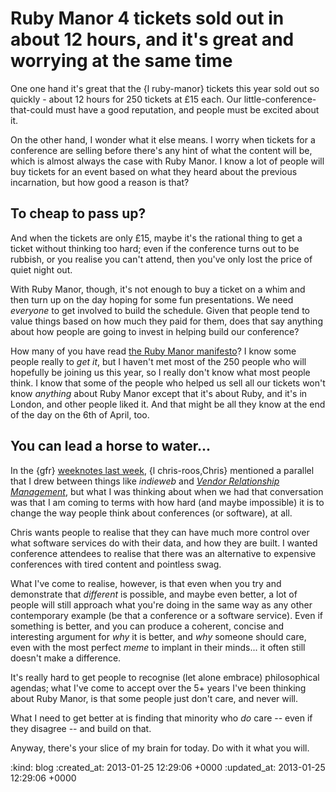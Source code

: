 Ruby Manor 4 tickets sold out in about 12 hours, and it's great and worrying at the same time
=============================================================================================

One one hand it's great that the {l ruby-manor} tickets this year sold out so quickly - about 12 hours for 250 tickets at £15 each. Our little-conference-that-could must have a good reputation, and people must be excited about it.

On the other hand, I wonder what it else means. I worry when tickets for a conference are selling before there's any hint of what the content will be, which is almost always the case with Ruby Manor. I know a lot of people will buy tickets for an event based on what they heard about the previous incarnation, but how good a reason is that?

## To cheap to pass up?

And when the tickets are only £15, maybe it's the rational thing to get a ticket without thinking too hard; even if the conference turns out to be rubbish, or you realise you can't attend, then you've only lost the price of quiet night out.

With Ruby Manor, though, it's not enough to buy a ticket on a whim and then turn up on the day hoping for some fun presentations. We need *everyone* to get involved to build the schedule. Given that people tend to value things based on how much they paid for them, does that say anything about how people are going to invest in helping build our conference?


How many of you have read [the Ruby Manor manifesto](http://rubymanor.org/#manifesto)? I know some people really to *get it*, but I haven't met most of the 250 people who will hopefully be joining us this year, so I really don't know what most people think. I know that some of the people who helped us sell all our tickets won't know *anything* about Ruby Manor except that it's about Ruby, and it's in London, and other people liked it. And that might be all they know at the end of the day on the 6th of April, too.

## You can lead a horse to water...

In the {gfr} [weeknotes last week](http://gofreerange.com/week-209), {l chris-roos,Chris} mentioned a parallel that I drew between things like *indieweb* and *[Vendor Relationship Management](http://en.wikipedia.org/wiki/Vendor_relationship_management)*, but what I was thinking about when we had that conversation was that I am coming to terms with how hard (and maybe impossible) it is to change the way people think about conferences (or software), at all.

Chris wants people to realise that they can have much more control over what software services do with their data, and how they are built. I wanted conference attendees to realise that there was an alternative to expensive conferences with tired content and pointless swag.

What I've come to realise, however, is that even when you try and demonstrate that *different* is possible, and maybe even better, a lot of people will still approach what you're doing in the same way as any other contemporary example (be that a conference or a software service). Even if something is better, and you can produce a coherent, concise and interesting argument for *why* it is better, and *why* someone should care, even with the most perfect *meme* to implant in their minds... it often still doesn't make a difference.

It's really hard to get people to recognise (let alone embrace) philosophical agendas; what I've come to accept over the 5+ years I've been thinking about Ruby Manor, is that some people just don't care, and never will.

What I need to get better at is finding that minority who *do* care -- even if they disagree -- and build on that.


Anyway, there's your slice of my brain for today. Do with it what you will.


:kind: blog
:created_at: 2013-01-25 12:29:06 +0000
:updated_at: 2013-01-25 12:29:06 +0000
